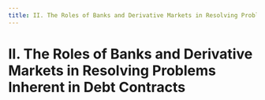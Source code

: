 ```yaml
---
title: II. The Roles of Banks and Derivative Markets in Resolving Problems Inherent in Debt Contracts
---
```


# II. The Roles of Banks and Derivative Markets in Resolving Problems Inherent in Debt Contracts

